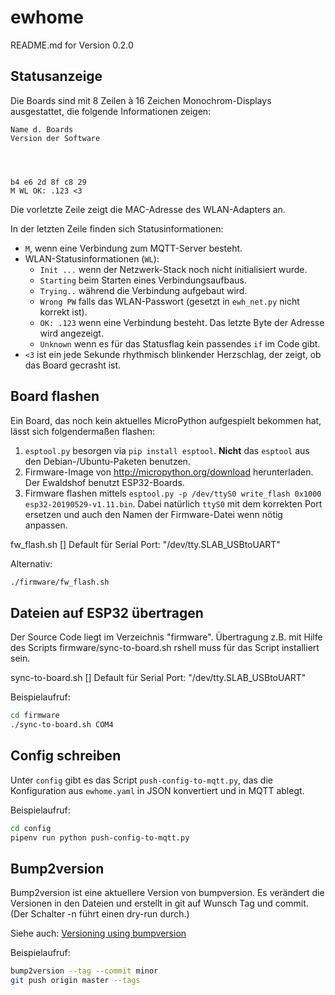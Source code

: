 # ewhome

README.md for Version 0.2.0

## Statusanzeige

Die Boards sind mit 8 Zeilen à 16 Zeichen Monochrom-Displays ausgestattet, die folgende Informationen zeigen:

```text
Name d. Boards
Version der Software




b4 e6 2d 8f c8 29
M WL OK: .123 <3
```

Die vorletzte Zeile zeigt die MAC-Adresse des WLAN-Adapters an.

In der letzten Zeile finden sich Statusinformationen:

* `M`, wenn eine Verbindung zum MQTT-Server besteht.
* WLAN-Statusinformationen (`WL`):
  * `Init ...` wenn der Netzwerk-Stack noch nicht initialisiert wurde.
  * `Starting` beim Starten eines Verbindungsaufbaus.
  * `Trying..` während die Verbindung aufgebaut wird.
  * `Wrong PW` falls das WLAN-Passwort (gesetzt in `ewh_net.py` nicht korrekt ist).
  * `OK: .123` wenn eine Verbindung besteht. Das letzte Byte der Adresse wird angezeigt.
  * `Unknown` wenn es für das Statusflag kein passendes `if` im Code gibt.
* `<3` ist ein jede Sekunde rhythmisch blinkender Herzschlag, der zeigt, ob das Board gecrasht ist.

## Board flashen

Ein Board, das noch kein aktuelles MicroPython aufgespielt bekommen hat, lässt sich folgendermaßen flashen:

1. `esptool.py` besorgen via `pip install esptool`. **Nicht** das `esptool` aus den Debian-/Ubuntu-Paketen benutzen.
2. Firmware-Image von http://micropython.org/download herunterladen. Der Ewaldshof benutzt ESP32-Boards.
3. Firmware flashen mittels `esptool.py -p /dev/ttyS0 write_flash 0x1000 esp32-20190529-v1.11.bin`. Dabei natürlich `ttyS0` mit dem korrekten Port ersetzen und auch den Namen der Firmware-Datei wenn nötig anpassen.

fw_flash.sh [<Serial Port>]
Default für Serial Port: "/dev/tty.SLAB_USBtoUART"

Alternativ:

```sh
./firmware/fw_flash.sh
```

## Dateien auf ESP32 übertragen
Der Source Code liegt im Verzeichnis "firmware". Übertragung z.B. mit Hilfe des Scripts firmware/sync-to-board.sh
rshell muss für das Script installiert sein.

sync-to-board.sh [<Serial Port>]
Default für Serial Port: "/dev/tty.SLAB_USBtoUART"

Beispielaufruf:
```sh
cd firmware
./sync-to-board.sh COM4
```


## Config schreiben

Unter `config` gibt es das Script `push-config-to-mqtt.py`, das die Konfiguration aus `ewhome.yaml` in JSON konvertiert und in MQTT ablegt.

Beispielaufruf:

```sh
cd config
pipenv run python push-config-to-mqtt.py
```


## Bump2version

Bump2version ist eine aktuellere Version von bumpversion. Es verändert die Versionen in den Dateien und erstellt in git auf Wunsch Tag und commit. (Der Schalter -n führt einen dry-run durch.)

Siehe auch: [Versioning using bumpversion](https://medium.com/@williamhayes/versioning-using-bumpversion-4d13c914e9b8)

Beispielaufruf:
```sh
bump2version --tag --commit minor
git push origin master --tags
```

